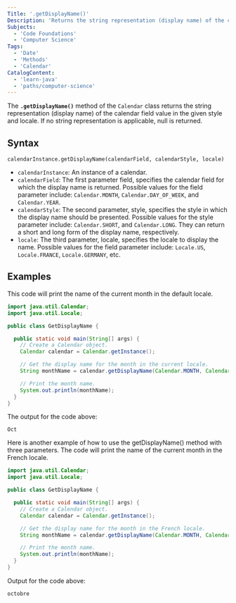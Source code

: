 ```yaml
---
Title: '.getDisplayName()'
Description: 'Returns the string representation (display name) of the calendar field value in the given style and locale. If no string representation is applicable, null is returned.'
Subjects:
  - 'Code Foundations'
  - 'Computer Science'
Tags:
  - 'Date'
  - 'Methods'
  - 'Calendar'
CatalogContent:
  - 'learn-java'
  - 'paths/computer-science'
---
```


The **`.getDisplayName()`** method of the `Calendar` class returns the string representation (display name) of the calendar field value in the given style and locale. If no string representation is applicable, null is returned.

## Syntax

```pseudo
calendarInstance.getDisplayName(calendarField, calendarStyle, locale)
```

- `calendarInstance`: An instance of a calendar.
- `calendarField`: The first parameter field, specifies the calendar field for which the display name is returned. Possible values for the field parameter include: `Calendar.MONTH`, `Calendar.DAY_OF_WEEK`, and `Calendar.YEAR`.
- `calendarStyle`: The second parameter, style, specifies the style in which the display name should be presented. Possible values for the style parameter include: `Calendar.SHORT`, and `Calendar.LONG`. They can return a short and long form of the display name, respectively.
- `locale`: The third parameter, locale, specifies the locale to display the name. Possible values for the field parameter include: `Locale.US`, `Locale.FRANCE`, `Locale.GERMANY`, etc.

## Examples

This code will print the name of the current month in the default locale.

```java
import java.util.Calendar;
import java.util.Locale;

public class GetDisplayName {

  public static void main(String[] args) {
    // Create a Calendar object.
    Calendar calendar = Calendar.getInstance();

    // Get the display name for the month in the current locale.
    String monthName = calendar.getDisplayName(Calendar.MONTH, Calendar.SHORT, Locale.getDefault());

    // Print the month name.
    System.out.println(monthName);
  }
}
```

The output for the code above:

```shell
Oct
```

Here is another example of how to use the getDisplayName() method with three parameters. The code will print the name of the current month in the French locale.

```java
import java.util.Calendar;
import java.util.Locale;

public class GetDisplayName {

  public static void main(String[] args) {
    // Create a Calendar object.
    Calendar calendar = Calendar.getInstance();

    // Get the display name for the month in the French locale.
    String monthName = calendar.getDisplayName(Calendar.MONTH, Calendar.LONG, Locale.FRENCH);

    // Print the month name.
    System.out.println(monthName);
  }
}
```

Output for the code above:

```shell
octobre
```
